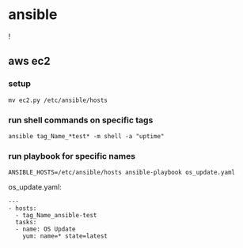 # ansible
!

## aws ec2
### setup
    mv ec2.py /etc/ansible/hosts

### run shell commands on specific tags
    ansible tag_Name_*test* -m shell -a "uptime"

### run playbook for specific names
    ANSIBLE_HOSTS=/etc/ansible/hosts ansible-playbook os_update.yaml

os_update.yaml:

```
---
- hosts:
  - tag_Name_ansible-test
  tasks:
  - name: OS Update
    yum: name=* state=latest
```